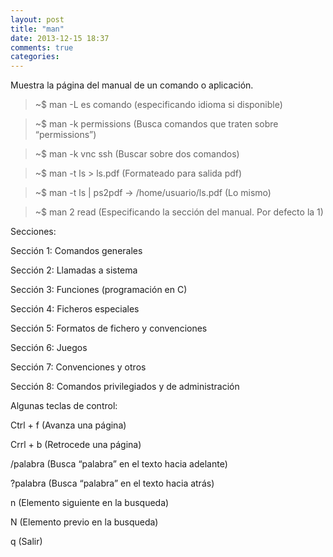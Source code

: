 ```yaml
---
layout: post
title: "man"
date: 2013-12-15 18:37
comments: true
categories: 
---
```

Muestra la página del manual de un comando o aplicación.

>~$ man -L es comando (especificando idioma si disponible)

>~$ man -k permissions (Busca comandos que traten sobre “permissions”)

>~$ man -k vnc ssh (Buscar sobre dos comandos)

>~$ man -t ls > ls.pdf (Formateado para salida pdf)

>~$ man -t ls | ps2pdf -&gt; /home/usuario/ls.pdf (Lo mismo)

>~$ man 2 read (Especificando la sección del manual. Por defecto la 1)

Secciones:

Sección 1: Comandos generales

Sección 2: Llamadas a sistema

Sección 3: Funciones (programación en C)

Sección 4: Ficheros especiales

Sección 5: Formatos de fichero y convenciones

Sección 6: Juegos

Sección 7: Convenciones y otros

Sección 8: Comandos privilegiados y de administración

Algunas teclas de control:

Ctrl + f (Avanza una página)

Crrl + b (Retrocede una página)

/palabra (Busca “palabra” en el texto hacia adelante)

?palabra (Busca “palabra” en el texto hacia atrás)

n (Elemento siguiente en la busqueda)

N (Elemento previo en la busqueda)

q (Salir)

